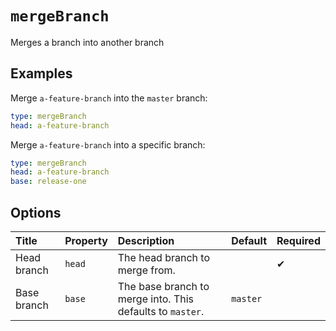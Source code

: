 <!--
  /!\ WARNING /!\
  This file's content is auto-generated, do NOT edit!
  All changes will be undone.
-->

# `mergeBranch`

Merges a branch into another branch

## Examples

Merge `a-feature-branch` into the `master` branch:

```yaml
type: mergeBranch
head: a-feature-branch
```

Merge `a-feature-branch` into a specific branch:

```yaml
type: mergeBranch
head: a-feature-branch
base: release-one
```

## Options

| Title | Property | Description | Default | Required |
| :---- | :--- | :---------- | :------ | :------- |
| Head branch | `head` | The head branch to merge from. |  | ✔ |
| Base branch | `base` | The base branch to merge into. This defaults to `master`. | `master` |  |

